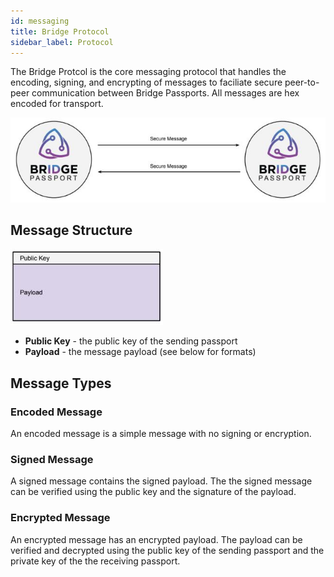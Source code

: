 ```yaml
---
id: messaging
title: Bridge Protocol
sidebar_label: Protocol
---
```

The Bridge Protcol is the core messaging protocol that handles the encoding, signing, and encrypting of messages to faciliate secure peer-to-peer communication between Bridge Passports.  All messages are hex encoded for transport.

<img class='centered' src='https://github.com/bridge-protocol/bridge-protocol-js/blob/ethereum-publishing/docs/images/message-overview.jpg?raw=true'></img>

## Message Structure
<img src='https://github.com/bridge-protocol/bridge-protocol-js/blob/ethereum-publishing/docs/images/message-structure.jpg?raw=true'></img>

- **Public Key** - the public key of the sending passport
- **Payload** - the message payload (see below for formats)

## Message Types
### Encoded Message
An encoded message is a simple message with no signing or encryption.

### Signed Message
A signed message contains the signed payload.  The the signed message can be verified using the public key and the signature of the payload.

### Encrypted Message
An encrypted message has an encrypted payload.  The payload can be verified and decrypted using the public key of the sending passport and the private key of the the receiving passport.
